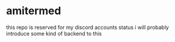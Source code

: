 # amitermed
this repo is reserved for my discord accounts status
i will probably introduce some kind of backend to this
